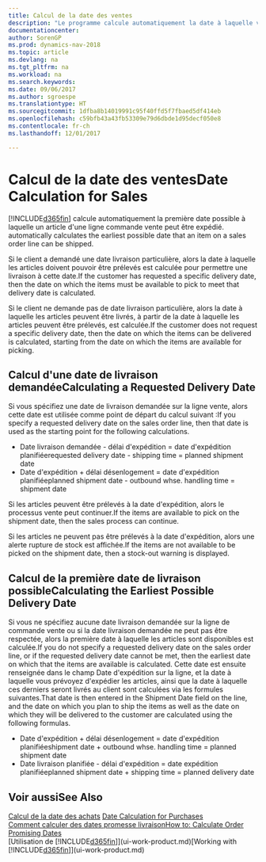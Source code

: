 ```yaml
---
title: Calcul de la date des ventes
description: "Le programme calcule automatiquement la date à laquelle vous devez commander un article pour l'avoir en stock à une certaine date. Il s'agit de la date à laquelle des articles commandés à une date donnée devraient être disponibles pour le prélèvement."
documentationcenter: 
author: SorenGP
ms.prod: dynamics-nav-2018
ms.topic: article
ms.devlang: na
ms.tgt_pltfrm: na
ms.workload: na
ms.search.keywords: 
ms.date: 09/06/2017
ms.author: sgroespe
ms.translationtype: HT
ms.sourcegitcommit: 1dfba8b14019991c95f40ffd5f7fbaed5df414eb
ms.openlocfilehash: c59bfb43a43fb53309e79d6dbde1d95decf050e8
ms.contentlocale: fr-ch
ms.lasthandoff: 12/01/2017

---
```

# <a name="date-calculation-for-sales"></a><span data-ttu-id="f204a-104">Calcul de la date des ventes</span><span class="sxs-lookup"><span data-stu-id="f204a-104">Date Calculation for Sales</span></span>
[!INCLUDE[d365fin](includes/d365fin_md.md)]<span data-ttu-id="f204a-105"> calcule automatiquement la première date possible à laquelle un article d'une ligne commande vente peut être expédié.</span><span class="sxs-lookup"><span data-stu-id="f204a-105"> automatically calculates the earliest possible date that an item on a sales order line can be shipped.</span></span>

<span data-ttu-id="f204a-106">Si le client a demandé une date livraison particulière, alors la date à laquelle les articles doivent pouvoir être prélevés est calculée pour permettre une livraison à cette date.</span><span class="sxs-lookup"><span data-stu-id="f204a-106">If the customer has requested a specific delivery date, then the date on which the items must be available to pick to meet that delivery date is calculated.</span></span>

<span data-ttu-id="f204a-107">Si le client ne demande pas de date livraison particulière, alors la date à laquelle les articles peuvent être livrés, à partir de la date à laquelle les articles peuvent être prélevés, est calculée.</span><span class="sxs-lookup"><span data-stu-id="f204a-107">If the customer does not request a specific delivery date, then the date on which the items can be delivered is calculated, starting from the date on which the items are available for picking.</span></span>

## <a name="calculating-a-requested-delivery-date"></a><span data-ttu-id="f204a-108">Calcul d'une date de livraison demandée</span><span class="sxs-lookup"><span data-stu-id="f204a-108">Calculating a Requested Delivery Date</span></span>
<span data-ttu-id="f204a-109">Si vous spécifiez une date de livraison demandée sur la ligne vente, alors cette date est utilisée comme point de départ du calcul suivant :</span><span class="sxs-lookup"><span data-stu-id="f204a-109">If you specify a requested delivery date on the sales order line, then that date is used as the starting point for the following calculations.</span></span>

- <span data-ttu-id="f204a-110">Date livraison demandée - délai d'expédition = date d'expédition planifiée</span><span class="sxs-lookup"><span data-stu-id="f204a-110">requested delivery date - shipping time = planned shipment date</span></span>
- <span data-ttu-id="f204a-111">Date d'expédition + délai désenlogement = date d'expédition planifiée</span><span class="sxs-lookup"><span data-stu-id="f204a-111">planned shipment date - outbound whse. handling time = shipment date</span></span>

<span data-ttu-id="f204a-112">Si les articles peuvent être prélevés à la date d'expédition, alors le processus vente peut continuer.</span><span class="sxs-lookup"><span data-stu-id="f204a-112">If the items are available to pick on the shipment date, then the sales process can continue.</span></span>

<span data-ttu-id="f204a-113">Si les articles ne peuvent pas être prélevés à la date d'expédition, alors une alerte rupture de stock est affichée.</span><span class="sxs-lookup"><span data-stu-id="f204a-113">If the items are not available to be picked on the shipment date, then a stock-out warning is displayed.</span></span>

## <a name="calculating-the-earliest-possible-delivery-date"></a><span data-ttu-id="f204a-114">Calcul de la première date de livraison possible</span><span class="sxs-lookup"><span data-stu-id="f204a-114">Calculating the Earliest Possible Delivery Date</span></span>
<span data-ttu-id="f204a-115">Si vous ne spécifiez aucune date livraison demandée sur la ligne de commande vente ou si la date livraison demandée ne peut pas être respectée, alors la première date à laquelle les articles sont disponibles est calculée.</span><span class="sxs-lookup"><span data-stu-id="f204a-115">If you do not specify a requested delivery date on the sales order line, or if the requested delivery date cannot be met, then the earliest date on which that the items are available is calculated.</span></span> <span data-ttu-id="f204a-116">Cette date est ensuite renseignée dans le champ Date d'expédition sur la ligne, et la date à laquelle vous prévoyez d'expédier les articles, ainsi que la date à laquelle ces derniers seront livrés au client sont calculées via les formules suivantes.</span><span class="sxs-lookup"><span data-stu-id="f204a-116">That date is then entered in the Shipment Date field on the line, and the date on which you plan to ship the items as well as the date on which they will be delivered to the customer are calculated using the following formulas.</span></span>

- <span data-ttu-id="f204a-117">Date d'expédition + délai désenlogement = date d'expédition planifiée</span><span class="sxs-lookup"><span data-stu-id="f204a-117">shipment date + outbound whse. handling time = planned shipment date</span></span>
- <span data-ttu-id="f204a-118">Date livraison planifiée - délai d'expédition = date expédition planifiée</span><span class="sxs-lookup"><span data-stu-id="f204a-118">planned shipment date + shipping time = planned delivery date</span></span>


## <a name="see-also"></a><span data-ttu-id="f204a-119">Voir aussi</span><span class="sxs-lookup"><span data-stu-id="f204a-119">See Also</span></span>  
 <span data-ttu-id="f204a-120">[Calcul de la date des achats](purchasing-date-calculation-for-purchases.md) </span><span class="sxs-lookup"><span data-stu-id="f204a-120">[Date Calculation for Purchases](purchasing-date-calculation-for-purchases.md) </span></span>  
 [<span data-ttu-id="f204a-121">Comment calculer des dates promesse livraison</span><span class="sxs-lookup"><span data-stu-id="f204a-121">How to: Calculate Order Promising Dates</span></span>](sales-how-to-calculate-order-promising-dates.md)  
 <span data-ttu-id="f204a-122">[Utilisation de [!INCLUDE[d365fin](includes/d365fin_md.md)]](ui-work-product.md)</span><span class="sxs-lookup"><span data-stu-id="f204a-122">[Working with [!INCLUDE[d365fin](includes/d365fin_md.md)]](ui-work-product.md)</span></span>


